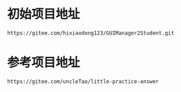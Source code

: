 # 初始项目地址

`https://gitee.com/hixiaodong123/GUIManager2Student.git`

# 参考项目地址

`https://gitee.com/uncleTao/little-practice-answer`





